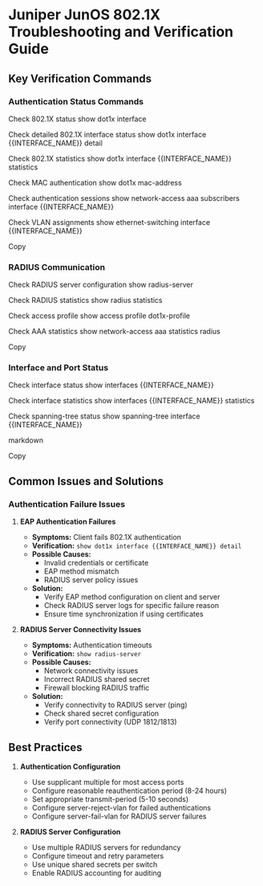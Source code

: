 # Juniper JunOS 802.1X Troubleshooting and Verification Guide

## Key Verification Commands

### Authentication Status Commands

Check 802.1X status
show dot1x interface

Check detailed 802.1X interface status
show dot1x interface {{INTERFACE_NAME}} detail

Check 802.1X statistics
show dot1x interface {{INTERFACE_NAME}} statistics

Check MAC authentication
show dot1x mac-address

Check authentication sessions
show network-access aaa subscribers interface {{INTERFACE_NAME}}

Check VLAN assignments
show ethernet-switching interface {{INTERFACE_NAME}}


Copy

### RADIUS Communication

Check RADIUS server configuration
show radius-server

Check RADIUS statistics
show radius statistics

Check access profile
show access profile dot1x-profile

Check AAA statistics
show network-access aaa statistics radius


Copy

### Interface and Port Status

Check interface status
show interfaces {{INTERFACE_NAME}}

Check interface statistics
show interfaces {{INTERFACE_NAME}} statistics

Check spanning-tree status
show spanning-tree interface {{INTERFACE_NAME}}

markdown

Copy

## Common Issues and Solutions

### Authentication Failure Issues

1. **EAP Authentication Failures**
   - **Symptoms:** Client fails 802.1X authentication
   - **Verification:** `show dot1x interface {{INTERFACE_NAME}} detail`
   - **Possible Causes:** 
     - Invalid credentials or certificate
     - EAP method mismatch
     - RADIUS server policy issues
   - **Solution:** 
     - Verify EAP method configuration on client and server
     - Check RADIUS server logs for specific failure reason
     - Ensure time synchronization if using certificates

2. **RADIUS Server Connectivity Issues**
   - **Symptoms:** Authentication timeouts
   - **Verification:** `show radius-server`
   - **Possible Causes:**
     - Network connectivity issues
     - Incorrect RADIUS shared secret
     - Firewall blocking RADIUS traffic
   - **Solution:**
     - Verify connectivity to RADIUS server (ping)
     - Check shared secret configuration
     - Verify port connectivity (UDP 1812/1813)

## Best Practices

1. **Authentication Configuration**
   - Use supplicant multiple for most access ports
   - Configure reasonable reauthentication period (8-24 hours)
   - Set appropriate transmit-period (5-10 seconds)
   - Configure server-reject-vlan for failed authentications
   - Configure server-fail-vlan for RADIUS server failures

2. **RADIUS Server Configuration**
   - Use multiple RADIUS servers for redundancy
   - Configure timeout and retry parameters
   - Use unique shared secrets per switch
   - Enable RADIUS accounting for auditing

